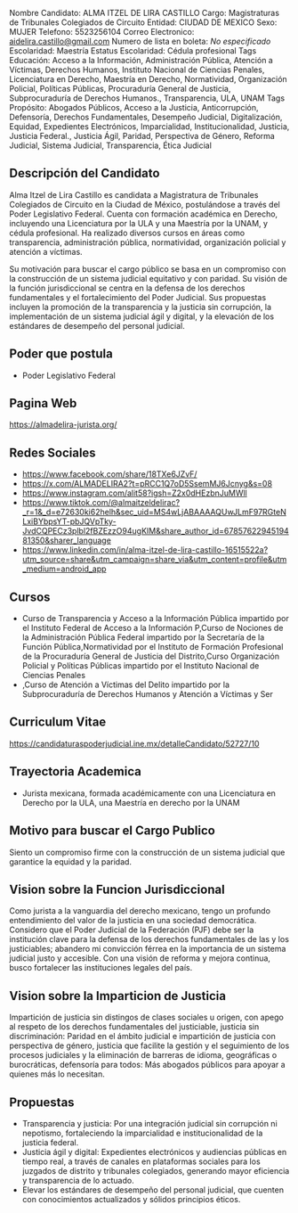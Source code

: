 Nombre Candidato: ALMA ITZEL DE LIRA CASTILLO
Cargo: Magistraturas de Tribunales Colegiados de Circuito
Entidad: CIUDAD DE MEXICO
Sexo: MUJER
Telefono: 5523256104
Correo Electronico: aidelira.castillo@gmail.com
Numero de lista en boleta: *No especificado*
Escolaridad: Maestría
Estatus Escolaridad: Cédula profesional
Tags Educación: Acceso a la Información, Administración Pública, Atención a Víctimas, Derechos Humanos, Instituto Nacional de Ciencias Penales, Licenciatura en Derecho, Maestría en Derecho, Normatividad, Organización Policial, Políticas Públicas, Procuraduría General de Justicia, Subprocuraduría de Derechos Humanos., Transparencia, ULA, UNAM
Tags Propósito: Abogados Públicos, Acceso a la Justicia, Anticorrupción, Defensoría, Derechos Fundamentales, Desempeño Judicial, Digitalización, Equidad, Expedientes Electrónicos, Imparcialidad, Institucionalidad, Justicia, Justicia Federal., Justicia Ágil, Paridad, Perspectiva de Género, Reforma Judicial, Sistema Judicial, Transparencia, Ética Judicial


## Descripción del Candidato 

Alma Itzel de Lira Castillo es candidata a Magistratura de Tribunales Colegiados de Circuito en la Ciudad de México, postulándose a través del Poder Legislativo Federal. Cuenta con formación académica en Derecho, incluyendo una Licenciatura por la ULA y una Maestría por la UNAM, y cédula profesional. Ha realizado diversos cursos en áreas como transparencia, administración pública, normatividad, organización policial y atención a víctimas. 

Su motivación para buscar el cargo público se basa en un compromiso con la construcción de un sistema judicial equitativo y con paridad. Su visión de la función jurisdiccional se centra en la defensa de los derechos fundamentales y el fortalecimiento del Poder Judicial. Sus propuestas incluyen la promoción de la transparencia y la justicia sin corrupción, la implementación de un sistema judicial ágil y digital, y la elevación de los estándares de desempeño del personal judicial.


## Poder que postula

- Poder Legislativo Federal


## Pagina Web

https://almadelira-jurista.org/


## Redes Sociales

- https://www.facebook.com/share/18TXe6JZvF/
- https://x.com/ALMADELIRA2?t=pRCC1Q7oD5SsemMJ6Jcnyg&s=08
- https://www.instagram.com/alit58?igsh=Z2x0dHEzbnJuMWll
- https://www.tiktok.com/@almaitzeldelirac?_r=1&_d=e72630ki62helh&sec_uid=MS4wLjABAAAAQUwJLmF97RGteNLxiBYbpsYT-pbJQVpTky-JvdCQPECz3plbl2fBZEzzO94ugKIM&share_author_id=6785762294519481350&sharer_language
- https://www.linkedin.com/in/alma-itzel-de-lira-castillo-16515522a?utm_source=share&utm_campaign=share_via&utm_content=profile&utm_medium=android_app


## Cursos

- Curso de Transparencia y Acceso a la Información Pública impartido por el Instituto Federal de Acceso a la Información P,Curso de Nociones de la Administración Pública Federal impartido por la Secretaría de la Función Pública,Normatividad por el Instituto de Formación Profesional de la Procuraduría General de Justicia del Distrito,Curso Organización Policial y Políticas Públicas impartido por el Instituto Nacional de Ciencias Penales
- ,Curso de Atención a Víctimas del Delito impartido por la Subprocuraduría de Derechos Humanos y Atención a Víctimas y Ser


## Curriculum Vitae

https://candidaturaspoderjudicial.ine.mx/detalleCandidato/52727/10


## Trayectoria Academica

- Jurista mexicana, formada académicamente con una Licenciatura en Derecho por la ULA, una Maestría en derecho por la UNAM


## Motivo para buscar el Cargo Publico

Siento un compromiso firme con la construcción de un sistema judicial que garantice la equidad y la paridad.


## Vision sobre la Funcion Jurisdiccional

Como jurista a la vanguardia del derecho mexicano, tengo un profundo entendimiento del valor de la justicia en una sociedad democrática. Considero que el Poder Judicial de la Federación (PJF) debe ser la institución clave para la defensa de los derechos fundamentales de las y los justiciables; abandero mi convicción férrea en la importancia de un sistema judicial justo y accesible. Con una visión de reforma y mejora continua, busco fortalecer las instituciones legales del país.


## Vision sobre la Imparticion de Justicia

Impartición de justicia sin distingos de clases sociales u origen, con apego al respeto de los derechos fundamentales del justiciable, justicia sin discriminación: Paridad en el ámbito judicial e impartición de justicia con perspectiva de género, justicia que facilite la gestión y el seguimiento de los procesos judiciales y la eliminación de barreras de idioma, geográficas o burocráticas, defensoría para todos: Más abogados públicos para apoyar a quienes más lo necesitan.


## Propuestas

- Transparencia y justicia: Por una integración judicial sin corrupción ni nepotismo, fortaleciendo la imparcialidad e institucionalidad de la justicia federal.
- Justicia ágil y digital: Expedientes electrónicos y audiencias públicas en tiempo real, a través de canales en plataformas sociales para los juzgados de distrito y tribunales colegiados, generando mayor eficiencia y transparencia de lo actuado.
- Elevar los estándares de desempeño del personal judicial, que cuenten con conocimientos actualizados y sólidos principios éticos.

